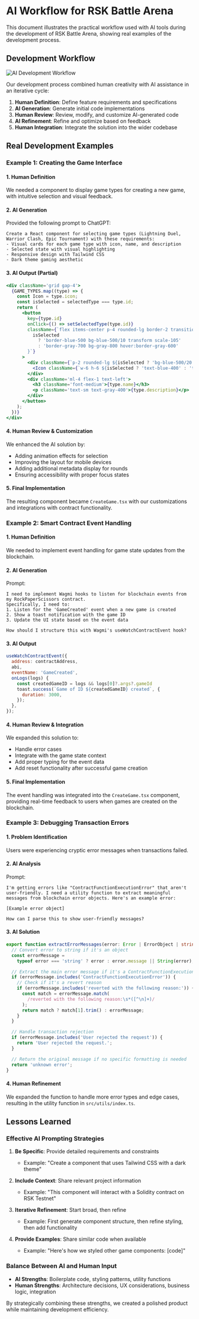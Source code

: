 # AI Workflow for RSK Battle Arena

This document illustrates the practical workflow used with AI tools during the development of RSK Battle Arena, showing real examples of the development process.

## Development Workflow

![AI Development Workflow](https://i.imgur.com/placeholder-workflow.png)

Our development process combined human creativity with AI assistance in an iterative cycle:

1. **Human Definition**: Define feature requirements and specifications
2. **AI Generation**: Generate initial code implementations
3. **Human Review**: Review, modify, and customize AI-generated code
4. **AI Refinement**: Refine and optimize based on feedback
5. **Human Integration**: Integrate the solution into the wider codebase

## Real Development Examples

### Example 1: Creating the Game Interface

#### 1. Human Definition
We needed a component to display game types for creating a new game, with intuitive selection and visual feedback.

#### 2. AI Generation
Provided the following prompt to ChatGPT:
```
Create a React component for selecting game types (Lightning Duel, Warrior Clash, Epic Tournament) with these requirements:
- Visual cards for each game type with icon, name, and description
- Selected state with visual highlighting
- Responsive design with Tailwind CSS
- Dark theme gaming aesthetic
```

#### 3. AI Output (Partial)
```jsx
<div className='grid gap-4'>
  {GAME_TYPES.map((type) => {
    const Icon = type.icon;
    const isSelected = selectedType === type.id;
    return (
      <button
        key={type.id}
        onClick={() => setSelectedType(type.id)}
        className={`flex items-center p-4 rounded-lg border-2 transition-all duration-200 ${
          isSelected
            ? 'border-blue-500 bg-blue-500/10 transform scale-105'
            : 'border-gray-700 bg-gray-800 hover:border-gray-600'
        }`}
      >
        <div className={`p-2 rounded-lg ${isSelected ? 'bg-blue-500/20' : 'bg-gray-700'}`}>
          <Icon className={`w-6 h-6 ${isSelected ? 'text-blue-400' : 'text-gray-400'}`} />
        </div>
        <div className='ml-4 flex-1 text-left'>
          <h3 className='font-medium'>{type.name}</h3>
          <p className='text-sm text-gray-400'>{type.description}</p>
        </div>
      </button>
    );
  })}
</div>
```

#### 4. Human Review & Customization
We enhanced the AI solution by:
- Adding animation effects for selection
- Improving the layout for mobile devices
- Adding additional metadata display for rounds
- Ensuring accessibility with proper focus states

#### 5. Final Implementation
The resulting component became `CreateGame.tsx` with our customizations and integrations with contract functionality.

### Example 2: Smart Contract Event Handling

#### 1. Human Definition
We needed to implement event handling for game state updates from the blockchain.

#### 2. AI Generation
Prompt:
```
I need to implement Wagmi hooks to listen for blockchain events from my RockPaperScissors contract. 
Specifically, I need to:
1. Listen for the 'GameCreated' event when a new game is created
2. Show a toast notification with the game ID
3. Update the UI state based on the event data

How should I structure this with Wagmi's useWatchContractEvent hook?
```

#### 3. AI Output
```jsx
useWatchContractEvent({
  address: contractAddress,
  abi,
  eventName: 'GameCreated',
  onLogs(logs) {
    const createdGameID = logs && logs[0]?.args?.gameId
    toast.success(`Game of ID ${createdGameID} created`, {
      duration: 3000,
    });
  },
});
```

#### 4. Human Review & Integration
We expanded this solution to:
- Handle error cases
- Integrate with the game state context
- Add proper typing for the event data
- Add reset functionality after successful game creation

#### 5. Final Implementation
The event handling was integrated into the `CreateGame.tsx` component, providing real-time feedback to users when games are created on the blockchain.

### Example 3: Debugging Transaction Errors

#### 1. Problem Identification
Users were experiencing cryptic error messages when transactions failed.

#### 2. AI Analysis
Prompt:
```
I'm getting errors like "ContractFunctionExecutionError" that aren't user-friendly. I need a utility function to extract meaningful messages from blockchain error objects. Here's an example error:

[Example error object]

How can I parse this to show user-friendly messages?
```

#### 3. AI Solution
```typescript
export function extractErrorMessages(error: Error | ErrorObject | string): string {
  // Convert error to string if it's an object
  const errorMessage =
    typeof error === 'string' ? error : error.message || String(error);

  // Extract the main error message if it's a ContractFunctionExecutionError
  if (errorMessage.includes('ContractFunctionExecutionError')) {
    // Check if it's a revert reason
    if (errorMessage.includes('reverted with the following reason:')) {
      const match = errorMessage.match(
        /reverted with the following reason:\s*([^\n]+)/
      );
      return match ? match[1].trim() : errorMessage;
    }
  }

  // Handle transaction rejection
  if (errorMessage.includes('User rejected the request')) {
    return 'User rejected the request.';
  }

  // Return the original message if no specific formatting is needed
  return 'unknown error';
}
```

#### 4. Human Refinement
We expanded the function to handle more error types and edge cases, resulting in the utility function in `src/utils/index.ts`.

## Lessons Learned

### Effective AI Prompting Strategies

1. **Be Specific**: Provide detailed requirements and constraints
   - Example: "Create a component that uses Tailwind CSS with a dark theme"

2. **Include Context**: Share relevant project information
   - Example: "This component will interact with a Solidity contract on RSK Testnet"

3. **Iterative Refinement**: Start broad, then refine
   - Example: First generate component structure, then refine styling, then add functionality

4. **Provide Examples**: Share similar code when available
   - Example: "Here's how we styled other game components: [code]"

### Balance Between AI and Human Input

- **AI Strengths**: Boilerplate code, styling patterns, utility functions
- **Human Strengths**: Architecture decisions, UX considerations, business logic, integration

By strategically combining these strengths, we created a polished product while maintaining development efficiency. 